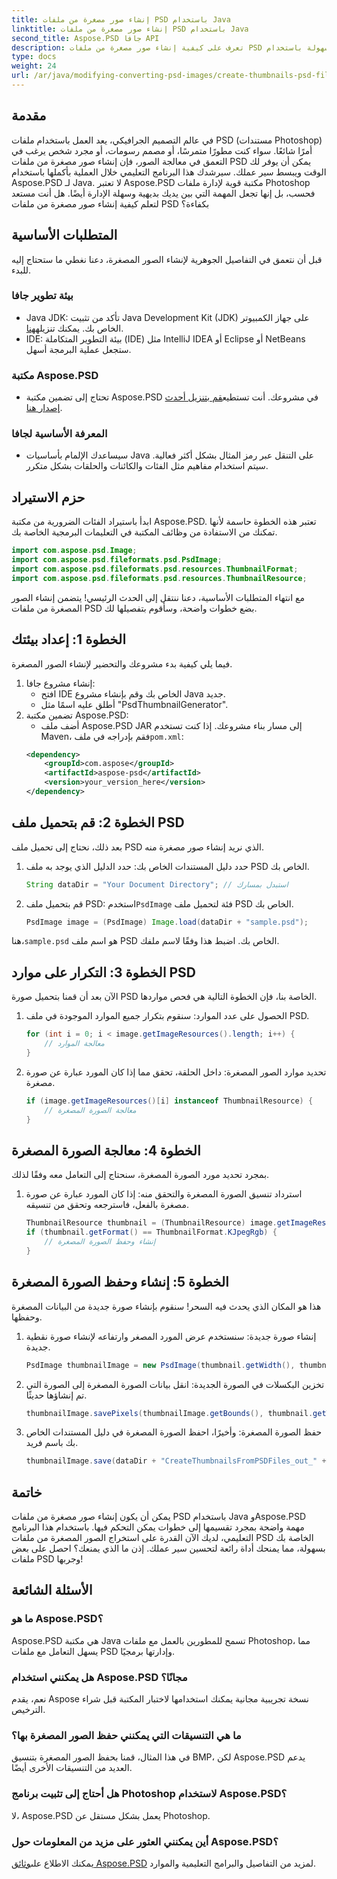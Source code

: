 ```yaml
---
title: إنشاء صور مصغرة من ملفات PSD باستخدام Java
linktitle: إنشاء صور مصغرة من ملفات PSD باستخدام Java
second_title: Aspose.PSD جافا API
description: تعرف على كيفية إنشاء صور مصغرة من ملفات PSD بسهولة باستخدام Java وAspose.PSD. اتبع دليلنا خطوة بخطوة لمعالجة الصور بسلاسة.
type: docs
weight: 24
url: /ar/java/modifying-converting-psd-images/create-thumbnails-psd-files/
---
```

## مقدمة
في عالم التصميم الجرافيكي، يعد العمل باستخدام ملفات PSD (مستندات Photoshop) أمرًا شائعًا. سواء كنت مطورًا متمرسًا، أو مصمم رسومات، أو مجرد شخص يرغب في التعمق في معالجة الصور، فإن إنشاء صور مصغرة من ملفات PSD يمكن أن يوفر لك الوقت ويبسط سير عملك. سيرشدك هذا البرنامج التعليمي خلال العملية بأكملها باستخدام Aspose.PSD لـ Java. لا تعتبر Aspose.PSD مكتبة قوية لإدارة ملفات Photoshop فحسب، بل إنها تجعل المهمة التي بين يديك بديهية وسهلة الإدارة أيضًا. هل أنت مستعد لتعلم كيفية إنشاء صور مصغرة من ملفات PSD بكفاءة؟
## المتطلبات الأساسية
قبل أن نتعمق في التفاصيل الجوهرية لإنشاء الصور المصغرة، دعنا نغطي ما ستحتاج إليه للبدء.
### بيئة تطوير جافا
-  Java JDK: تأكد من تثبيت Java Development Kit (JDK) على جهاز الكمبيوتر الخاص بك. يمكنك تنزيله[هنا](https://www.oracle.com/java/technologies/javase-jdk11-downloads.html).
- IDE: بيئة التطوير المتكاملة (IDE) مثل IntelliJ IDEA أو Eclipse أو NetBeans ستجعل عملية البرمجة أسهل.
### مكتبة Aspose.PSD
- تحتاج إلى تضمين مكتبة Aspose.PSD في مشروعك. أنت تستطيع[قم بتنزيل أحدث إصدار هنا](https://releases.aspose.com/psd/java/).
### المعرفة الأساسية لجافا
- سيساعدك الإلمام بأساسيات Java على التنقل عبر رمز المثال بشكل أكثر فعالية. سيتم استخدام مفاهيم مثل الفئات والكائنات والحلقات بشكل متكرر.
## حزم الاستيراد
ابدأ باستيراد الفئات الضرورية من مكتبة Aspose.PSD. تعتبر هذه الخطوة حاسمة لأنها تمكنك من الاستفادة من وظائف المكتبة في التعليمات البرمجية الخاصة بك.
```java
import com.aspose.psd.Image;
import com.aspose.psd.fileformats.psd.PsdImage;
import com.aspose.psd.fileformats.psd.resources.ThumbnailFormat;
import com.aspose.psd.fileformats.psd.resources.ThumbnailResource;
```
مع انتهاء المتطلبات الأساسية، دعنا ننتقل إلى الحدث الرئيسي! يتضمن إنشاء الصور المصغرة من ملفات PSD بضع خطوات واضحة، وسأقوم بتفصيلها لك.
## الخطوة 1: إعداد بيئتك
فيما يلي كيفية بدء مشروعك والتحضير لإنشاء الصور المصغرة.
1. إنشاء مشروع جافا:
   - افتح IDE الخاص بك وقم بإنشاء مشروع Java جديد.
   - أطلق عليه اسمًا مثل "PsdThumbnailGenerator".
2. تضمين مكتبة Aspose.PSD:
   -  أضف ملف Aspose.PSD JAR إلى مسار بناء مشروعك. إذا كنت تستخدم Maven، فقم بإدراجه في ملف`pom.xml`:
     ```xml
     <dependency>
         <groupId>com.aspose</groupId>
         <artifactId>aspose-psd</artifactId>
         <version>your_version_here</version>
     </dependency>
     ```
## الخطوة 2: قم بتحميل ملف PSD
بعد ذلك، نحتاج إلى تحميل ملف PSD الذي نريد إنشاء صور مصغرة منه. 
1. حدد دليل المستندات الخاص بك:
   حدد الدليل الذي يوجد به ملف PSD الخاص بك.
   ```java
   String dataDir = "Your Document Directory"; // استبدل بمسارك
   ```
2. قم بتحميل ملف PSD:
    استخدم`PsdImage` فئة لتحميل ملف PSD الخاص بك.
   ```java
   PsdImage image = (PsdImage) Image.load(dataDir + "sample.psd");
   ```
 هنا،`sample.psd` هو اسم ملف PSD الخاص بك. اضبط هذا وفقًا لاسم ملفك.
## الخطوة 3: التكرار على موارد PSD
الآن بعد أن قمنا بتحميل صورة PSD الخاصة بنا، فإن الخطوة التالية هي فحص مواردها.
1. الحصول على عدد الموارد:
   سنقوم بتكرار جميع الموارد الموجودة في ملف PSD.
   ```java
   for (int i = 0; i < image.getImageResources().length; i++) {
       // معالجة الموارد
   }
   ```
   
2. تحديد موارد الصور المصغرة:
   داخل الحلقة، تحقق مما إذا كان المورد عبارة عن صورة مصغرة.
   ```java
   if (image.getImageResources()[i] instanceof ThumbnailResource) {
       // معالجة الصورة المصغرة
   }
   ```
## الخطوة 4: معالجة الصورة المصغرة
بمجرد تحديد مورد الصورة المصغرة، سنحتاج إلى التعامل معه وفقًا لذلك.
1. استرداد تنسيق الصورة المصغرة والتحقق منه:
   إذا كان المورد عبارة عن صورة مصغرة بالفعل، فاسترجعه وتحقق من تنسيقه.
   ```java
   ThumbnailResource thumbnail = (ThumbnailResource) image.getImageResources()[i];
   if (thumbnail.getFormat() == ThumbnailFormat.KJpegRgb) {
       // إنشاء وحفظ الصورة المصغرة
   }
   ```
## الخطوة 5: إنشاء وحفظ الصورة المصغرة
هذا هو المكان الذي يحدث فيه السحر! سنقوم بإنشاء صورة جديدة من البيانات المصغرة وحفظها.
1. إنشاء صورة جديدة:
   سنستخدم عرض المورد المصغر وارتفاعه لإنشاء صورة نقطية جديدة.
   ```java
   PsdImage thumbnailImage = new PsdImage(thumbnail.getWidth(), thumbnail.getHeight());
   ```
2. تخزين البكسلات في الصورة الجديدة:
   انقل بيانات الصورة المصغرة إلى الصورة التي تم إنشاؤها حديثًا.
   ```java
   thumbnailImage.savePixels(thumbnailImage.getBounds(), thumbnail.getThumbnailData());
   ```
3. حفظ الصورة المصغرة:
   وأخيرًا، احفظ الصورة المصغرة في دليل المستندات الخاص بك باسم فريد.
   ```java
   thumbnailImage.save(dataDir + "CreateThumbnailsFromPSDFiles_out_" + i + ".bmp");
   ```

## خاتمة
يمكن أن يكون إنشاء صور مصغرة من ملفات PSD باستخدام Java وAspose.PSD مهمة واضحة بمجرد تقسيمها إلى خطوات يمكن التحكم فيها. باستخدام هذا البرنامج التعليمي، لديك الآن القدرة على استخراج الصور المصغرة من ملفات PSD الخاصة بك بسهولة، مما يمنحك أداة رائعة لتحسين سير عملك. إذن ما الذي يمنعك؟ احصل على بعض ملفات PSD وجربها!
## الأسئلة الشائعة
### ما هو Aspose.PSD؟
Aspose.PSD هي مكتبة Java تسمح للمطورين بالعمل مع ملفات Photoshop، مما يسهل التعامل مع ملفات PSD وإدارتها برمجيًا.
### هل يمكنني استخدام Aspose.PSD مجانًا؟
نعم، يقدم Aspose نسخة تجريبية مجانية يمكنك استخدامها لاختبار المكتبة قبل شراء الترخيص.
### ما هي التنسيقات التي يمكنني حفظ الصور المصغرة بها؟
في هذا المثال، قمنا بحفظ الصور المصغرة بتنسيق BMP، لكن Aspose.PSD يدعم العديد من التنسيقات الأخرى أيضًا.
### هل أحتاج إلى تثبيت برنامج Photoshop لاستخدام Aspose.PSD؟
لا، Aspose.PSD يعمل بشكل مستقل عن Photoshop.
### أين يمكنني العثور على مزيد من المعلومات حول Aspose.PSD؟
 يمكنك الاطلاع على[وثائق Aspose.PSD](https://reference.aspose.com/psd/java/) لمزيد من التفاصيل والبرامج التعليمية والموارد.